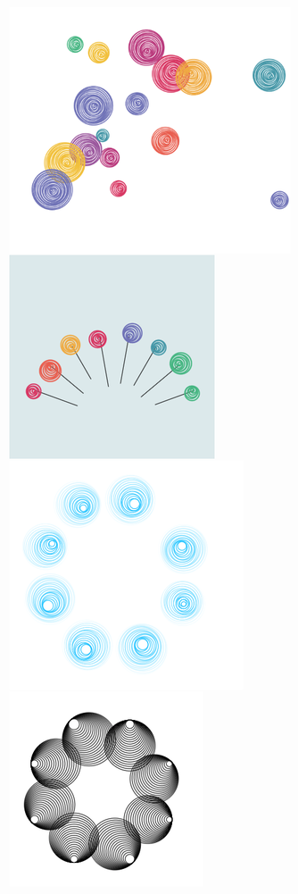 ![](assets/bauble_scatter.png)
![](assets/bauble_fan.png)
![](assets/bauble_random.png) 
![](assets/bauble_tangent.png)